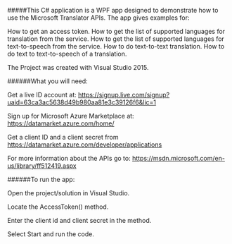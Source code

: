 #####This C# application is a WPF app designed to demonstrate how to use the Microsoft Translator APIs. The app gives examples for:

How to get an access token.
How to get the list of supported languages for translation from the service.
How to get the list of supported languages for text-to-speech from the service.
How to do text-to-text translation.
How to do text to text-to-speech of a translation.

The Project was created with Visual Studio 2015.

######What you will need:

Get a live ID account at: https://signup.live.com/signup?uaid=63ca3ac5638d49b980aa81e3c39126f6&lic=1

Sign up for Microsoft Azure Marketplace at: https://datamarket.azure.com/home/

Get a client ID and a client secret from https://datamarket.azure.com/developer/applications 

For more information about the APIs go to: https://msdn.microsoft.com/en-us/library/ff512419.aspx

######To run the app:

Open the project/solution in Visual Studio.

Locate the AccessToken() method.

Enter the client id and client secret in the method.

Select Start and run the code.
